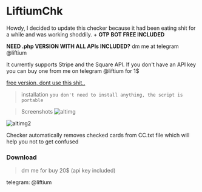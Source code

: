 # LiftiumChk 
Howdy, I decided to update this checker because it had been eating shit for a while and was working shoddily. + **OTP BOT FREE INCLUDED**

**NEED .php VERSION WITH ALL APIs INCLUDED?** dm me at telegram @liftium

It currently supports Stripe and the Square API. If you don't have an API key you can buy one from me on telegram @liftium for 1$

[free version, dont use this shit..](https://github.com/Blagdoii/LiftiumChk/blob/main/chk.py)


> installation
`you don't need to install anything, the script is portable`


> Screenshots
![altimg](https://cdn.discordapp.com/attachments/1100745735500206090/1100793024386191391/image.png)

![altimg2](https://cdn.discordapp.com/attachments/1100745735500206090/1100793586557136896/image.png)




Checker automatically removes checked cards from CC.txt file which will help you not to get confused


### Download
> dm me for buy 20$ (api key included)

telegram: @liftium












